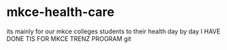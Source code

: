 # mkce-health-care
its mainly for  our mkce colleges students  to their health day by day
I HAVE DONE TIS FOR MKCE TRENZ PROGRAM
git 